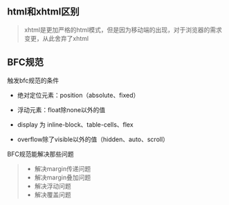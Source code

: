 ## html和xhtml区别

> xhtml是更加严格的html模式，但是因为移动端的出现，对于浏览器的需求变更，从此舍弃了xhtml

## BFC规范

触发bfc规范的条件

- 绝对定位元素：position（absolute、fixed）
- 浮动元素：float除none以外的值

- display 为 inline-block、table-cells、flex

- overflow除了visible以外的值（hidden、auto、scroll）

BFC规范能解决那些问题

> - 解决margin传递问题
> - 解决margin叠加问题
> - 解决浮动问题
> - 解决覆盖问题

